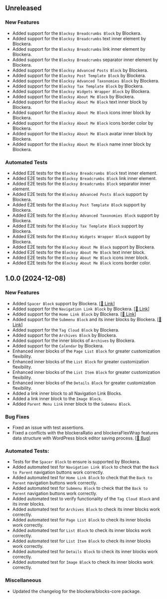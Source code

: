 ## Unreleased

### New Features
- Added support for the `Blocksy Breadcrumbs Block` by Blockera.
- Added support for the `Blocksy Breadcrumbs` text inner element by Blockera.
- Added support for the `Blocksy Breadcrumbs` link inner element by Blockera.
- Added support for the `Blocksy Breadcrumbs` separator inner element by Blockera.
- Added support for the `Blocksy Advanced Posts Block` by Blockera.
- Added support for the `Blocksy Post Template Block` by Blockera.
- Added support for the `Blocksy Advanced Taxonomies Block` by Blockera.
- Added support for the `Blocksy Tax Template Block` by Blockera.
- Added support for the `Blocksy Widgets Wrapper Block` by Blockera.
- Added support for the `Blocksy About Me Block` by Blockera.
- Added support for the `Blocksy About Me Block` text inner block by Blockera.
- Added support for the `Blocksy About Me Block` icons inner block by Blockera.
- Added support for the `Blocksy About Me Block` icons border color by Blockera.
- Added support for the `Blocksy About Me Block` avatar inner block by Blockera.
- Added support for the `Blocksy About Me Block` name inner block by Blockera.


### Automated Tests
- Added E2E tests for the `Blocksy Breadcrumbs Block` text inner element.
- Added E2E tests for the `Blocksy Breadcrumbs Block` link inner element.
- Added E2E tests for the `Blocksy Breadcrumbs Block` separator inner element.
- Added E2E tests for the `Blocksy Advanced Posts Block` support by Blockera.
- Added E2E tests for the `Blocksy Post Template Block` support by Blockera.
- Added E2E tests for the `Blocksy Advanced Taxonomies Block` support by Blockera.
- Added E2E tests for the `Blocksy Tax Template Block` support by Blockera.
- Added E2E tests for the `Blocksy Widgets Wrapper Block` support by Blockera.
- Added E2E tests for the `Blocksy About Me Block` support by Blockera.
- Added E2E tests for the `Blocksy About Me Block` text inner block.
- Added E2E tests for the `Blocksy About Me Block` icons inner block.
- Added E2E tests for the `Blocksy About Me Block` icons border color.

## 1.0.0 (2024-12-08)

### New Features
- Added `Spacer Block` support by Blockera. [[🔗 Link](https://community.blockera.ai/feature-request-1rsjg2ck/post/spacer-block-support-pritFhuc8gbsXko)]
- Added support for the `Navigation Link Block` by Blockera. [[🔗 Link](https://community.blockera.ai/feature-request-1rsjg2ck/post/supporting-blocks-inside-navigation-block-MIcY979kIVCxkvU)]
- Added support for the `Home Link Block` by Blockera. [[🔗 Link](https://community.blockera.ai/feature-request-1rsjg2ck/post/supporting-blocks-inside-navigation-block-MIcY979kIVCxkvU)]
- Added support for the `Submenu Block` and its inner blocks by Blockera. [[🔗 Link](https://community.blockera.ai/feature-request-1rsjg2ck/post/supporting-blocks-inside-navigation-block-MIcY979kIVCxkvU)]
- Added support for the `Tag Cloud Block` by Blockera.
- Added support for the `Archives Block` by Blockera.
- Added support for the inner blocks of `Archives` by Blockera.
- Added support for the `Calendar` by Blockera.
- Enhanced inner blocks of the `Page List Block` for greater customization flexibility.
- Enhanced inner blocks of the `List Block` for greater customization flexibility.
- Enhanced inner blocks of the `List Item Block` for greater customization flexibility.
- Enhanced inner blocks of the `Details Block` for greater customization flexibility.
- Added a link inner block to all Navigation Link Blocks.
- Added a link inner block to the `Image Block`.
- Added `Parent Menu Link` inner block to the `Submenu Block`.

### Bug Fixes
- Fixed an issue with test assertions.
- Fixed a conflicts with the blockeraRatio and blockeraFlexWrap features data structure with WordPress block editor saving process. [[🔗 Bug](https://community.blockera.ai/bugs-mdhyb8nc/post/bug-in-navigation-block-WQZsA8IAhFcPNxR)]

### Automated Tests:
- Tests for the `Spacer Block` to ensure is supported by Blockera.
- Added automated test for `Navigation Link Block` to check that the `Back to Parent` navigation buttons work correctly.
- Added automated test for `Home Link Block` to check that the `Back to Parent` navigation buttons work correctly.
- Added automated test for `Submenu Block` to check that the `Back to Parent` navigation buttons work correctly.
- Added automated test to verify functionality of the `Tag Cloud Block` and its inner blocks.
- Added automated test for `Archives Block` to check its inner blocks work correctly.
- Added automated test for `Page List Block` to check its inner blocks work correctly.
- Added automated test for `List Block` to check its inner blocks work correctly.
- Added automated test for `List Item Block` to check its inner blocks work correctly.
- Added automated test for `Details Block` to check its inner blocks work correctly.
- Added automated test for `Image Block` to check its inner blocks work correctly.

### Miscellaneous

- Updated the changelog for the blockera/blocks-core package.

